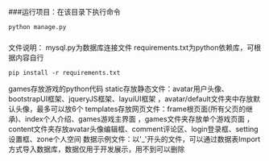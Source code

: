 ###运行项目：在该目录下执行命令
```
python manage.py
```
###
文件说明：
mysql.py为数据库连接文件
requirements.txt为python依赖库，可根据内容自行
```
pip install -r requirements.txt
```
games存放游戏的python代码
static存放静态文件：avatar用户头像、bootstrapUI框架、jqueryJS框架、layuiUI框架
，avatar/default文件夹中存放默认头像，最多可以放6个
templates存放网页文件：frame根页面(所有父页的继承)、index个人介绍、games游戏主界面
，games文件夹存放单个游戏页面
，content文件夹存放avatar头像编辑框、comment评论区、login登录框、setting设置框、zone个人空间
数据示例文件：以'_'开头的文件，可以通过数据表Import方式导入数据库，数据仅用于开发展示，用不到可以删除
```
